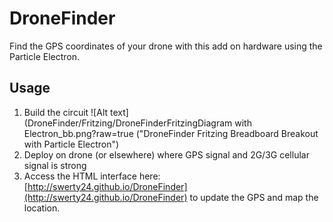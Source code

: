# DroneFinder
Find the GPS coordinates of your drone with this add on hardware using the Particle Electron.


## Usage
1. Build the circuit
![Alt text](DroneFinder/Fritzing/DroneFinderFritzingDiagram with Electron_bb.png?raw=true ("DroneFinder Fritzing Breadboard Breakout with Particle Electron")
2. Deploy on drone (or elsewhere) where GPS signal and 2G/3G cellular signal is strong
3. Access the HTML interface here: [http://swerty24.github.io/DroneFinder](http://swerty24.github.io/DroneFinder) to update the GPS and map the location.


